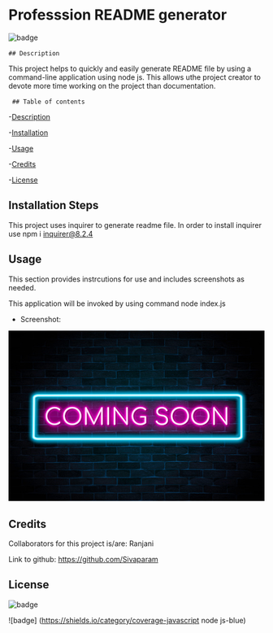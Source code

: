 # Professsion README generator 

  ![badge](https://shields.io/category/license-NPM-brightgreen) 

    ## Description 

   This project helps to quickly and easily generate README file by using a command-line application using node js. This allows uthe project creator to devote more time working on the project than documentation. 

     ## Table of contents 

  -[Description](#description) 

  -[Installation](#installation) 

  -[Usage](#usage) 

  -[Credits](#credits) 

  -[License](#license) 

  ## Installation Steps 

  This project uses inquirer to generate readme file. In order to install inquirer use npm i inquirer@8.2.4
   ## Usage 

   This section provides instrcutions for use and includes screenshots as needed. 

   This application will be invoked by using command  node index.js 

   * Screenshot: 

   ![alt text](images/image1.jpg)
   ## Credits 

  Collaborators for this project is/are: Ranjani 

  Link to github: https://github.com/Sivaparam 

   ## License 

   ![badge](https://shields.io/category/license-NPM-brightgreen) 

   ![badge] (https://shields.io/category/coverage-javascript node js-blue) 


